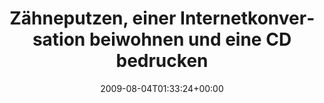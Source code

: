 ---
retweeted: false
source: <a href="http://twitter.com" rel="nofollow">Twitter Web Client</a>
entities:
  hashtags: []
  symbols: []
  user_mentions: []
  urls: []
display_text_range:
- '0'
- '135'
favorite_count: '0'
id_str: '3115683608'
truncated: false
retweet_count: '0'
id: '3115683608'
created_at: Tue Aug 04 01:33:24 +0000 2009
favorited: false
full_text: Zähneputzen, einer Internetkonversation beiwohnen und eine CD bedrucken.
  Mehr von 'My amazing life' nach der Werbung. Bleiben sie dran!
lang: de
tags:
- pesos/twitter
date: '2009-08-04T01:33:24+00:00'
src: https://twitter.com/bascht/status/3115683608
original_url: https://twitter.com/bascht/status/3115683608
type: twitter_tweet
text: Zähneputzen, einer Internetkonversation beiwohnen und eine CD bedrucken. Mehr
  von 'My amazing life' nach der Werbung. Bleiben sie dran!
title: Zähneputzen, einer Internetkonversation beiwohnen und eine CD bedrucken

---